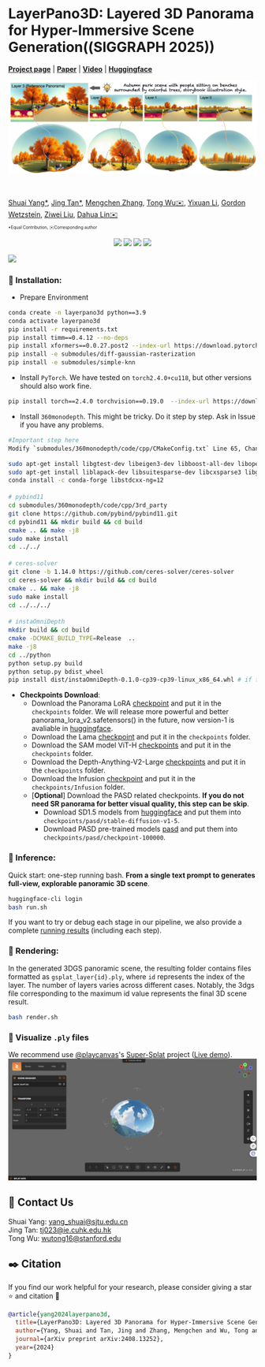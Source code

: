 # LayerPano3D: Layered 3D Panorama for Hyper-Immersive Scene Generation((SIGGRAPH 2025))


[**Project page**](https://ys-imtech.github.io/projects/LayerPano3D/) | [**Paper**](https://arxiv.org/abs/2408.13252) | [**Video**](https://youtu.be/lpNs5JwaJoA?si=SLNJM7JoBRcsoUg0) | [**Huggingface**](https://huggingface.co/ysmikey/Layerpano3D-FLUX-Panorama-LoRA)

![](assets/teaser.jpeg)

</br>

[Shuai Yang*](https://ys-imtech.github.io/), 
[Jing Tan*](https://sparkstj.github.io/), 
[Mengchen Zhang](https://github.com/kszpxxzmc/), 
[Tong Wu✉️](https://wutong16.github.io/), 
[Yixuan Li](https://yixuanli98.github.io/), 
[Gordon Wetzstein](https://stanford.edu/~gordonwz/), 
[Ziwei Liu](https://liuziwei7.github.io/), 
[Dahua Lin✉️](http://dahua.me/)

<p style="font-size: 0.6em; margin-top: -1em">*Equal Contribution,   ✉️Corresponding author</p>



<p align="center">
<a href="https://arxiv.org/abs/2408.13252"><img src="https://img.shields.io/badge/arXiv-Paper-<color>"></a>
<a href="https://ys-imtech.github.io/projects/LayerPano3D/"><img src="https://img.shields.io/badge/Project-Website-red"></a>
<a href="https://www.youtube.com/watch?v=dXvoFRbHOiw"><img src="https://img.shields.io/static/v1?label=Demo&message=Video&color=orange"></a>
<a href="" target='_blank'>
<img src="https://visitor-badge.laobi.icu/badge?page_id=YS-IMTech.LayerPano3D" />
</a>
</p>



![](assets/layerpano3d.png)




### 🔧 Installation:
- Prepare Environment
```sh
conda create -n layerpano3d python==3.9
conda activate layerpano3d
pip install -r requirements.txt
pip install timm==0.4.12 --no-deps
pip install xformers==0.0.27.post2 --index-url https://download.pytorch.org/whl/cu118
pip install -e submodules/diff-gaussian-rasterization
pip install -e submodules/simple-knn
```

- Install `PyTorch`. We have tested on `torch2.4.0+cu118`, but other versions should also work fine.
```sh
pip install torch==2.4.0 torchvision==0.19.0  --index-url https://download.pytorch.org/whl/cu118
```



- Install `360monodepth`. This might be tricky. Do it step by step. Ask in Issue if you have any problems.
```sh
#Important step here
Modify `submodules/360monodepth/code/cpp/CMakeConfig.txt` Line 65, Change the path of numpy to your own.
```

```sh
sudo apt-get install libgtest-dev libeigen3-dev libboost-all-dev libopencv-dev libatlas-base-dev
sudo apt-get install liblapack-dev libsuitesparse-dev libcxsparse3 libgflags-dev libgoogle-glog-dev libgtest-dev
conda install -c conda-forge libstdcxx-ng=12  

# pybind11
cd submodules/360monodepth/code/cpp/3rd_party
git clone https://github.com/pybind/pybind11.git 
cd pybind11 && mkdir build && cd build
cmake .. && make -j8 
sudo make install
cd ../../ 

# ceres-solver
git clone -b 1.14.0 https://github.com/ceres-solver/ceres-solver
cd ceres-solver && mkdir build && cd build
cmake .. && make -j8 
sudo make install 
cd ../../../  

# instaOmniDepth
mkdir build && cd build
cmake -DCMAKE_BUILD_TYPE=Release  ..
make -j8 
cd ../python
python setup.py build
python setup.py bdist_wheel 
pip install dist/instaOmniDepth-0.1.0-cp39-cp39-linux_x86_64.whl # if failed, please check your file version in dist/
```

- **Checkpoints Download**: 
  - Download the Panorama LoRA [checkpoint](https://huggingface.co/ysmikey/Layerpano3D-FLUX-Panorama-LoRA/resolve/main/lora_hubs/pano_lora_720*1440_v1.safetensors?download=true) and put it in the ``checkpoints`` folder. We will release more powerful and better panorama_lora_v2.safetensors() in the future, now version-1 is avaliable in [huggingface](https://huggingface.co/ysmikey/Layerpano3D-FLUX-Panorama-LoRA).
  - Download the Lama [checkpoint](https://huggingface.co/lllyasviel/Annotators/resolve/main/ControlNetLama.pth?download=true) and put it in the ``checkpoints`` folder.
  - Download the SAM model ViT-H [checkpoints](https://dl.fbaipublicfiles.com/segment_anything/sam_vit_h_4b8939.pth) and put it in the ``checkpoints`` folder.
  - Download the Depth-Anything-V2-Large [checkpoints](https://huggingface.co/depth-anything/Depth-Anything-V2-Large/resolve/main/depth_anything_v2_vitl.pth?download=true) and put it in the ``checkpoints`` folder.
  - Download the Infusion [checkpoint](https://huggingface.co/Johanan0528/Infusion/tree/main) and put it in the ``checkpoints/Infusion`` folder.
  - [**Optional**] Download the PASD related checkpoints. **If you do not need SR panorama for better visual quality, this step can be skip**.
    - Download SD1.5 models from [huggingface](https://huggingface.co/stable-diffusion-v1-5/stable-diffusion-v1-5) and put them into ``checkpoints/pasd/stable-diffusion-v1-5``. 
    - Download PASD pre-trained models [pasd](https://public-vigen-video.oss-cn-shanghai.aliyuncs.com/robin/models/PASD/pasd.zip) and put them into ``checkpoints/pasd/checkpoint-100000``. 


### 🌌 Inference:

Quick start: one-step running bash. **From a single text prompt to generates full-view, explorable panoramic 3D scene**.
```sh
huggingface-cli login
bash run.sh
```
If you want to try or debug each stage in our pipeline, we also provide a complete [running results](https://drive.google.com/drive/folders/1op5qimyAcr1-k7-8lgOwg-sWa4_qiG1T?usp=drive_link) (including each step).

### 🌆 Rendering:
In the generated 3DGS panoramic scene, the resulting folder contains files formatted as ``gsplat_layer{id}.ply``, where ``id`` represents the index of the layer. The number of layers varies across different cases. Notably, the 3dgs file corresponding to the maximum id value represents the final 3D scene result.

```sh
bash render.sh
```

### 🌉 Visualize `.ply` files


We recommend use [@playcanvas](https://github.com/playcanvas)'s [Super-Splat](https://github.com/playcanvas/super-splat) project ([Live demo](https://playcanvas.com/super-splat)). 
![](assets/supersplat.png)



## 📧 Contact Us
Shuai Yang: [yang_shuai@sjtu.edu.cn](mailto:yang_shuai@sjtu.edu.cn)  
Jing Tan: [tj023@ie.cuhk.edu.hk](mailto:tj023@ie.cuhk.edu.hk)  
Tong Wu: [wutong16@stanford.edu](mailto:wutong16@stanford.edu)  

## ✒️ Citation
If you find our work helpful for your research, please consider giving a star ⭐ and citation 📝

```bibtex
@article{yang2024layerpano3d,
  title={LayerPano3D: Layered 3D Panorama for Hyper-Immersive Scene Generation},
  author={Yang, Shuai and Tan, Jing and Zhang, Mengchen and Wu, Tong and Li, Yixuan and Wetzstein, Gordon and Liu, Ziwei and Lin, Dahua},
  journal={arXiv preprint arXiv:2408.13252},
  year={2024}
}
```


